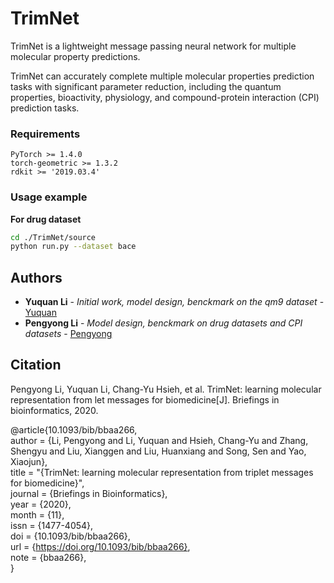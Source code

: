 # TrimNet

TrimNet is a lightweight message passing neural network for multiple molecular property predictions.

TrimNet can accurately complete multiple molecular properties prediction tasks with significant parameter reduction, including the quantum properties, bioactivity, physiology, and compound-protein interaction (CPI) prediction tasks.

### Requirements 

```
PyTorch >= 1.4.0
torch-geometric >= 1.3.2
rdkit >= '2019.03.4'
```

### Usage example
**For drug dataset**
```sh
cd ./TrimNet/source
python run.py --dataset bace

```


## Authors 

* **Yuquan Li** - *Initial work, model design, benckmark on the qm9 dataset* - [Yuquan](https://github.com/yvquanli)
* **Pengyong Li** - *Model design, benckmark on drug datasets and CPI datasets* - [Pengyong](https://github.com/pyli0628)

## Citation

Pengyong Li, Yuquan Li, Chang-Yu Hsieh, et al. TrimNet: learning molecular representation from 
let messages for biomedicine[J]. Briefings in bioinformatics, 2020.

@article{10.1093/bib/bbaa266,  
    author = {Li, Pengyong and Li, Yuquan and Hsieh, Chang-Yu and Zhang, Shengyu and Liu, Xianggen and Liu, Huanxiang and Song, Sen and Yao, Xiaojun},  
    title = "{TrimNet: learning molecular representation from triplet messages for biomedicine}",  
    journal = {Briefings in Bioinformatics},  
    year = {2020},  
    month = {11},  
    issn = {1477-4054},  
    doi = {10.1093/bib/bbaa266},  
    url = {https://doi.org/10.1093/bib/bbaa266},  
    note = {bbaa266},  
}  




